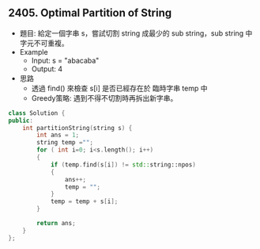 ## 2405. Optimal Partition of String
- 題目: 給定一個字串 s，嘗試切割 string 成最少的 sub string，sub string 中字元不可重複。
- Example
    - Input: s = "abacaba"
    - Output: 4
- 思路
    - 透過 find() 來檢查 s[i] 是否已經存在於 臨時字串 temp 中
    - Greedy策略: 遇到不得不切割時再拆出新字串。
```cpp
class Solution {
public:
    int partitionString(string s) {
        int ans = 1;
        string temp ="";
        for ( int i=0; i<s.length(); i++)
        {
            if (temp.find(s[i]) != std::string::npos)
            {
                ans++;
                temp = "";
            }
            temp = temp + s[i];
        }

        return ans;
    }
};
```
